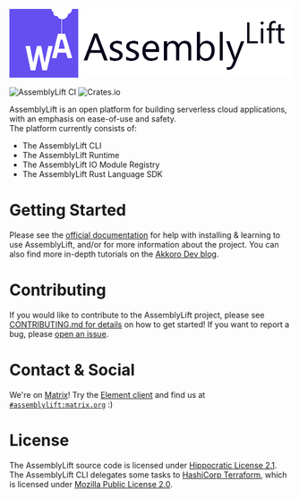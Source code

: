 <p align="center">
  <img width="600" src="./docs/AssemblyLift_logo.png">
</p>

![AssemblyLift CI](https://github.com/akkoro/assemblylift/workflows/AssemblyLift%20CI/badge.svg)
![Crates.io](https://img.shields.io/crates/v/assemblylift-cli)

AssemblyLift is an open platform for building serverless cloud applications, with an emphasis on ease-of-use and safety.  
The platform currently consists of:
* The AssemblyLift CLI
* The AssemblyLift Runtime
* The AssemblyLift IO Module Registry
* The AssemblyLift Rust Language SDK

# Getting Started

Please see the [official documentation](https://docs.assemblylift.akkoro.io) for help with installing & learning to use AssemblyLift, and/or for more information about the project.
You can also find more in-depth tutorials on the [Akkoro Dev blog](https://dev.to/akkoro).

# Contributing

If you would like to contribute to the AssemblyLift project, please see [CONTRIBUTING.md for details](CONTRIBUTING.md) on how to get started!
If you want to report a bug, please [open an issue](https://github.com/akkoro/assemblylift/issues/new?labels=bug).

# Contact & Social

We're on [Matrix](https://matrix.org)! Try the [Element client](https://element.io/) and find us at [`#assemblylift:matrix.org`](https://app.element.io/#/room/#assemblylift:matrix.org) :)

# License

The AssemblyLift source code is licensed under [Hippocratic License 2.1](/LICENSE.md).  
The AssemblyLift CLI delegates some tasks to [HashiCorp Terraform](https://terraform.io), which is licensed under [Mozilla Public License 2.0](https://www.mozilla.org/en-US/MPL/2.0/).
